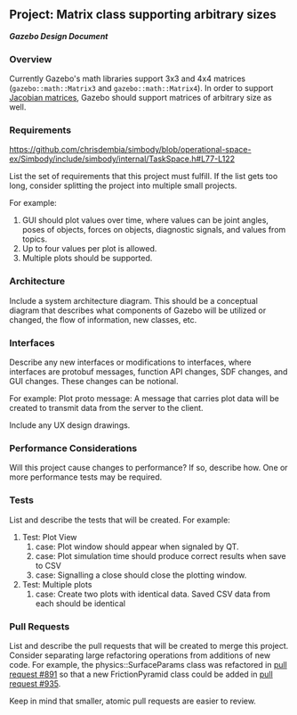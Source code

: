 ## Project: Matrix class supporting arbitrary sizes
***Gazebo Design Document***

### Overview

Currently Gazebo's math libraries support 3x3 and 4x4 matrices
 (`gazebo::math::Matrix3` and `gazebo::math::Matrix4`).
In order to support
 [Jacobian matrices](https://bitbucket.org/osrf/gazebo/issue/1165/api-for-extracting-generalized-inertia),
 Gazebo should support
 matrices of arbitrary size as well.

### Requirements

https://github.com/chrisdembia/simbody/blob/operational-space-ex/Simbody/include/simbody/internal/TaskSpace.h#L77-L122

List the set of requirements that this project must fulfill.
If the list gets too long, consider splitting the project into multiple small projects.

For example:

1. GUI should plot values over time, where values can be joint angles, poses of objects, forces on objects, diagnostic signals, and values from topics.
1. Up to four values per plot is allowed.
1. Multiple plots should be supported.

### Architecture
Include a system architecture diagram.
This should be a conceptual diagram that describes what components of Gazebo will be utilized or changed, the flow of information, new classes, etc.

### Interfaces
Describe any new interfaces or modifications to interfaces, where interfaces are protobuf messages, function API changes, SDF changes, and GUI changes. These changes can be notional.

For example:
Plot proto message: A message that carries plot data will be created to transmit data from the server to the client.

Include any UX design drawings.

### Performance Considerations
Will this project cause changes to performance?
If so, describe how.
One or more performance tests may be required.

### Tests
List and describe the tests that will be created. For example:

1. Test: Plot View
    1. case: Plot window should appear when signaled by QT.
    1. case: Plot simulation time should produce correct results when save to CSV
    1. case: Signalling a close should close the plotting window.
1. Test: Multiple plots
    1. case: Create two plots with identical data. Saved CSV data from each should be identical

### Pull Requests
List and describe the pull requests that will be created to merge this project.
Consider separating large refactoring operations from additions of new code.
For example, the physics::SurfaceParams class was refactored in
[pull request #891](https://bitbucket.org/osrf/gazebo/pull-request/891/refactor)
so that a new FrictionPyramid class could be added in
[pull request #935](https://bitbucket.org/osrf/gazebo/pull-request/935/create).

Keep in mind that smaller, atomic pull requests are easier to review.
